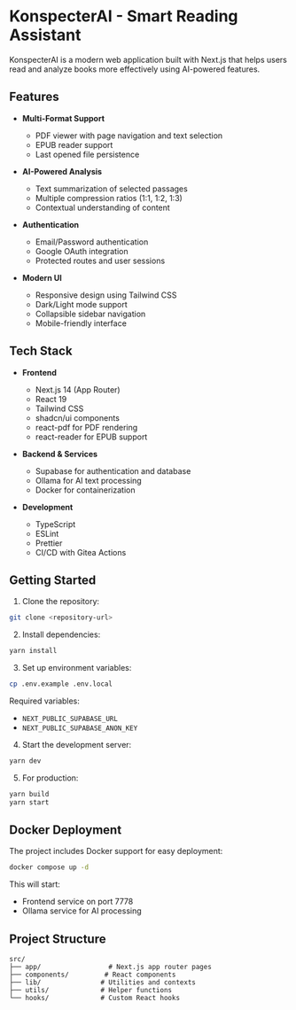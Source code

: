# KonspecterAI - Smart Reading Assistant

KonspecterAI is a modern web application built with Next.js that helps users read and analyze books more effectively using AI-powered features.

## Features

- **Multi-Format Support**
  - PDF viewer with page navigation and text selection
  - EPUB reader support
  - Last opened file persistence

- **AI-Powered Analysis**
  - Text summarization of selected passages
  - Multiple compression ratios (1:1, 1:2, 1:3)
  - Contextual understanding of content

- **Authentication**
  - Email/Password authentication
  - Google OAuth integration
  - Protected routes and user sessions

- **Modern UI**
  - Responsive design using Tailwind CSS
  - Dark/Light mode support
  - Collapsible sidebar navigation
  - Mobile-friendly interface

## Tech Stack

- **Frontend**
  - Next.js 14 (App Router)
  - React 19
  - Tailwind CSS
  - shadcn/ui components
  - react-pdf for PDF rendering
  - react-reader for EPUB support

- **Backend & Services**
  - Supabase for authentication and database
  - Ollama for AI text processing
  - Docker for containerization

- **Development**
  - TypeScript
  - ESLint
  - Prettier
  - CI/CD with Gitea Actions

## Getting Started

1. Clone the repository:
```bash
git clone <repository-url>
```

2. Install dependencies:
```bash
yarn install
```

3. Set up environment variables:
```bash
cp .env.example .env.local
```
Required variables:
- `NEXT_PUBLIC_SUPABASE_URL`
- `NEXT_PUBLIC_SUPABASE_ANON_KEY`

4. Start the development server:
```bash
yarn dev
```

5. For production:
```bash
yarn build
yarn start
```

## Docker Deployment

The project includes Docker support for easy deployment:

```bash
docker compose up -d
```

This will start:
- Frontend service on port 7778
- Ollama service for AI processing

## Project Structure

```
src/
├── app/                 # Next.js app router pages
├── components/         # React components
├── lib/               # Utilities and contexts
├── utils/             # Helper functions
└── hooks/             # Custom React hooks
```
